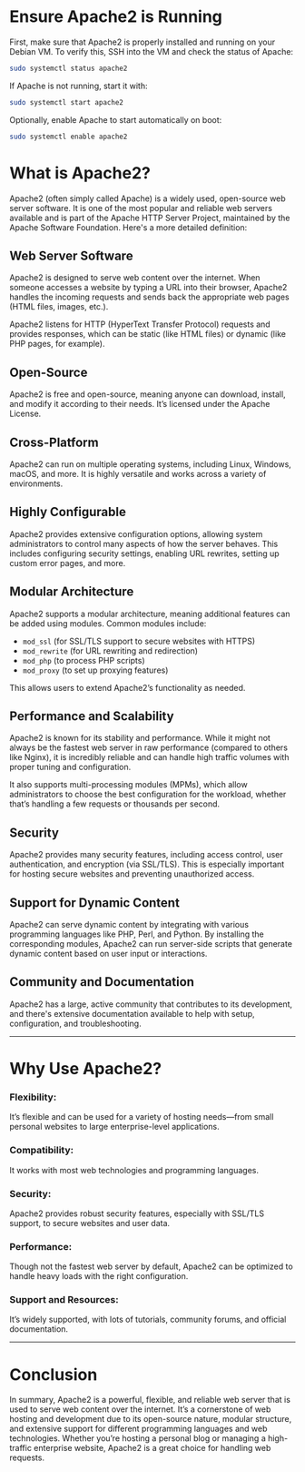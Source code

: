 # Ensure Apache2 is Running

First, make sure that Apache2 is properly installed and running on your Debian VM. To verify this, SSH into the VM and check the status of Apache:

```bash
sudo systemctl status apache2
```

If Apache is not running, start it with:

```bash
sudo systemctl start apache2
```

Optionally, enable Apache to start automatically on boot:

```bash
sudo systemctl enable apache2
```

# What is Apache2?

Apache2 (often simply called Apache) is a widely used, open-source web server software. It is one of the most popular and reliable web servers available and is part of the Apache HTTP Server Project, maintained by the Apache Software Foundation. Here's a more detailed definition:

## Web Server Software
Apache2 is designed to serve web content over the internet. When someone accesses a website by typing a URL into their browser, Apache2 handles the incoming requests and sends back the appropriate web pages (HTML files, images, etc.).

Apache2 listens for HTTP (HyperText Transfer Protocol) requests and provides responses, which can be static (like HTML files) or dynamic (like PHP pages, for example).

## Open-Source
Apache2 is free and open-source, meaning anyone can download, install, and modify it according to their needs. It’s licensed under the Apache License.

## Cross-Platform
Apache2 can run on multiple operating systems, including Linux, Windows, macOS, and more. It is highly versatile and works across a variety of environments.

## Highly Configurable
Apache2 provides extensive configuration options, allowing system administrators to control many aspects of how the server behaves. This includes configuring security settings, enabling URL rewrites, setting up custom error pages, and more.

## Modular Architecture
Apache2 supports a modular architecture, meaning additional features can be added using modules. Common modules include:
- `mod_ssl` (for SSL/TLS support to secure websites with HTTPS)
- `mod_rewrite` (for URL rewriting and redirection)
- `mod_php` (to process PHP scripts)
- `mod_proxy` (to set up proxying features)

This allows users to extend Apache2’s functionality as needed.

## Performance and Scalability
Apache2 is known for its stability and performance. While it might not always be the fastest web server in raw performance (compared to others like Nginx), it is incredibly reliable and can handle high traffic volumes with proper tuning and configuration.

It also supports multi-processing modules (MPMs), which allow administrators to choose the best configuration for the workload, whether that’s handling a few requests or thousands per second.

## Security
Apache2 provides many security features, including access control, user authentication, and encryption (via SSL/TLS). This is especially important for hosting secure websites and preventing unauthorized access.

## Support for Dynamic Content
Apache2 can serve dynamic content by integrating with various programming languages like PHP, Perl, and Python. By installing the corresponding modules, Apache2 can run server-side scripts that generate dynamic content based on user input or interactions.

## Community and Documentation
Apache2 has a large, active community that contributes to its development, and there's extensive documentation available to help with setup, configuration, and troubleshooting.

---

# Why Use Apache2?

### Flexibility:
It’s flexible and can be used for a variety of hosting needs—from small personal websites to large enterprise-level applications.

### Compatibility:
It works with most web technologies and programming languages.

### Security:
Apache2 provides robust security features, especially with SSL/TLS support, to secure websites and user data.

### Performance:
Though not the fastest web server by default, Apache2 can be optimized to handle heavy loads with the right configuration.

### Support and Resources:
It’s widely supported, with lots of tutorials, community forums, and official documentation.

---

# Conclusion
In summary, Apache2 is a powerful, flexible, and reliable web server that is used to serve web content over the internet. It’s a cornerstone of web hosting and development due to its open-source nature, modular structure, and extensive support for different programming languages and web technologies. Whether you’re hosting a personal blog or managing a high-traffic enterprise website, Apache2 is a great choice for handling web requests.

